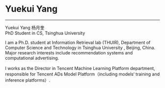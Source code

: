 # Yuekui Yang
---
Yuekui Yang  杨月奎<br>
PhD Student in CS, Tsinghua University


I am a Ph.D. student at Information Retrieval lab (THUIR), Department of Computer Science and Technology in Tsinghua University , Beijing, China.  Major research interests include recommendation systems and computational advertising. <br><br>
I works as the Director in Tencent Machine Learning Platform department, responsible for Tencent ADs Model Platform（including models‘ training and inference platforms）.
